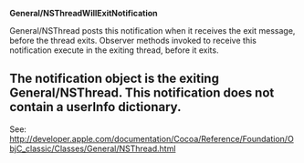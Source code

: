 **General/NSThreadWillExitNotification**

General/NSThread posts this notification when it receives the exit message, before the thread exits. Observer methods invoked to receive this notification execute in the exiting thread, before it exits.

The notification object is the exiting General/NSThread. This notification does not contain a userInfo dictionary.
----
See: http://developer.apple.com/documentation/Cocoa/Reference/Foundation/ObjC_classic/Classes/General/NSThread.html